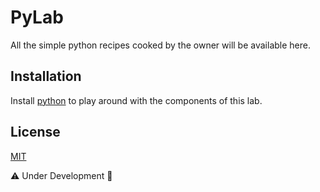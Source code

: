 # PyLab 
All the simple python recipes cooked by the owner will be available here. 

## Installation
Install [python](https://www.python.org/downloads/) to play around with the components of this lab.

## License
[MIT](https://choosealicense.com/licenses/mit/)

⚠️ Under Development 🚧
